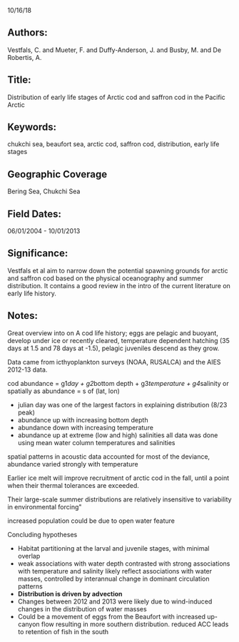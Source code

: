 10/16/18
## Authors:
Vestfals, C. and Mueter, F. and Duffy-Anderson, J. and Busby, M. and De Robertis, A.
## Title:
Distribution of early life stages of Arctic cod and saffron cod in the Pacific Arctic
## Keywords:
chukchi sea, beaufort sea, arctic cod, saffron cod, distribution, early life stages

## Geographic Coverage
Bering Sea, Chukchi Sea

## Field Dates:
06/01/2004 - 10/01/2013

## Significance:
Vestfals et al aim to narrow down the potential spawning grounds for arctic and saffron cod based on the physical oceanography and summer distribution.  It contains a good review in the intro of the current literature on early life history.

## Notes:
Great overview into on A cod life history; eggs are pelagic and buoyant, develop under ice or recently cleared, temperature dependent hatching (35 days at 1.5 and 78 days at -1.5), pelagic juveniles descend as they grow.

Data came from icthyoplankton surveys (NOAA, RUSALCA) and the AIES 2012-13 data.

cod abundance = g1*day + g2*bottom depth + g3*temperature + g4*salinity
or spatially as abundance = s of (lat, lon)
- julian day was one of the largest factors in explaining distribution (8/23 peak)
- abundance up with increasing bottom depth
- abundance down with increasing temperature
- abundance up at extreme (low and high) salinities
all data was done using mean water column temperatures and salinities

spatial patterns in acoustic data accounted for most of the deviance, abundance varied strongly with temperature

Earlier ice melt will improve recruitment of arctic cod in the fall, until a point when their thermal tolerances are exceeded.

Their large-scale summer distributions are relatively insensitive to variability in environmental forcing"

increased population could be due to open water feature

Concluding hypotheses
* Habitat partitioning at the larval and juvenile stages, with minimal overlap
* weak associations with water depth contrasted with strong associations with temperature and salinity likely reflect associations with water masses, controlled by interannual change in dominant circulation patterns
* **Distribution is driven by advection**
* Changes between 2012 and 2013 were likely due to wind-induced changes in the distribution of water masses
* Could be a movement of eggs from the Beaufort with increased up-canyon flow resulting in more southern distribution.  reduced ACC leads to retention of fish in the south
